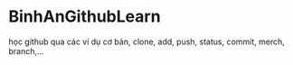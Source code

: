 # BinhAnGithubLearn
học github qua các ví dụ cơ bản, clone, add, push, status, commit, merch, branch,...
